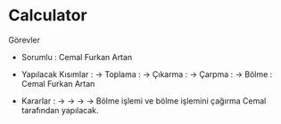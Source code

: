 # Calculator
Görevler

- Sorumlu : Cemal Furkan Artan

- Yapılacak Kısımlar : 
  -> Toplama  : 
  -> Çıkarma  : 
  -> Çarpma   : 
  -> Bölme    : Cemal Furkan Artan
  
- Kararlar :
->
->
->
->  Bölme işlemi ve bölme işlemini çağırma Cemal tarafından yapılacak.
